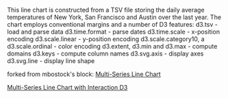 This line chart is constructed from a TSV file storing the daily average temperatures of New York, San Francisco and Austin over the last year. The chart employs conventional margins and a number of D3 features:
  d3.tsv - load and parse data
  d3.time.format - parse dates
  d3.time.scale - x-position encoding
  d3.scale.linear - y-position encoding
  d3.scale.category10, a d3.scale.ordinal - color encoding
  d3.extent, d3.min and d3.max - compute domains
  d3.keys - compute column names
  d3.svg.axis - display axes
  d3.svg.line - display line shape

forked from mbostock's block: [Multi-Series Line Chart](http://blockbuilder.org/mbostock/3884955)

[Multi-Series Line Chart with Interaction D3](https://bl.ocks.org/ienwhang/c1181e0892ebdfcbb2cbd17363238969)


